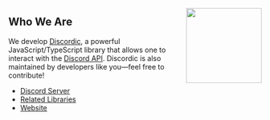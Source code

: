 [<img align="right" src="https://i.ibb.co/ZL9PD25/discordic.png" width="150">][Website]

## Who We Are

We develop [Discordic], a powerful JavaScript/TypeScript library that allows one to interact with the [Discord API]. Discordic is also maintained by developers like you—feel free to contribute! 

- [Discord Server]
- [Related Libraries]
- [Website]

[Discordic]: https://github.com/discordicjs/discordic
[Discord API]: https://discord.com/developers/intro
[Discord server]: https://discord.gg/esbvN54JmW
[Related Libraries]: https://discord.com/developers/docs/topics/community-resources#libraries
[Website]: https://discordicjs.github.io/discordic
